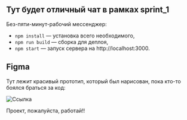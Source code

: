 ## Тут будет отличный чат в рамках sprint_1

Без-пяти-минут-рабочий мессенджер:

- `npm install` — установка всего необходимого,
- `npm run build` — сборка для деплоя,
- `npm start` — запуск сервера на http://localhost:3000.


## **Figma**

Тут лежит красивый прототип, который был нарисован, пока кто-то боялся браться за код:

![Ссылка](https://www.figma.com/design/EzrbVduf2gCAzZBwL26uxG/Чат%2FМессенджер?node-id=0-1&t=6RoHXNLrmTWKsvD2-0)


Проект, пожалуйста, работай!!
